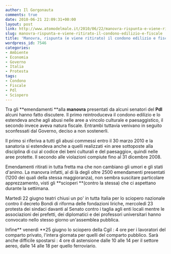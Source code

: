 ```yaml
---
author: Il Gorgonauta
comments: true
date: 2010-06-21 22:09:31+00:00
layout: post
link: http://www.atomodelmale.it/2010/06/22/manovra-rispunta-e-viene-ritirato-il-condono-edilizio-e-fiscale/
slug: manovra-rispunta-e-viene-ritirato-il-condono-edilizio-e-fiscale
title: 'Manovra, rispunta (e viene ritirato) il condono edilizio e fiscale. '
wordpress_id: 7546
categories:
- Ambiente
- Economia
- Governo
- Italia
- Protesta
tags:
- Condono
- Fiscale
- Pdl
- Sciopero
---
```


Tra gli **emendamenti **alla **manovra** presentati da alcuni senatori del **Pdl** alcuni hanno fatto discutere. Il primo reintroduceva il condono edilizio e lo estendeva anche agli abusi nelle aree a vincolo culturale e paesaggistico, il secondo invece aveva natura fiscale. Entrambi tuttavia venivano in seguito sconfessati dal Governo, deciso a non sostenerli.

Il primo si riferiva a tutti gli abusi commessi entro il 30 marzo 2010 e la sanatoria si estendeva anche a quelli realizzati «in aree sottoposte alla disciplina di cui al codice dei beni  culturali  e del paesaggio», quindi nelle aree protette. Il secondo alle violazioni compiute fino al 31 dicembre 2008.

Emendamenti ritirati in tutta fretta ma che non cambiano gli umori e gli stati d'animo. La manovra infatti, al di là degli oltre 2500 emendamenti presentati (1200 dei quali della stessa maggioranza), non sembra suscitare particolare apprezzamento, visti gli **scioperi **(contro la stessa) che ci aspettano durante la settimana.<!-- more -->



Martedì 22 giugno teatri chiusi un po' in tutta Italia per lo sciopero nazionale contro il  decreto Bondi di riforma delle fondazioni liriche, mercoledì 23 protesta dei sindaci davanti al Senato contro i taglia agli enti locali mentre le associazioni dei prefetti, dei diplomatici e dei professori  universitari hanno convocato nello stesso giorno un'assemblea pubblica.

Infine** venerdì **25 giugno lo sciopero della Cgil : 4 ore per i lavoratori del comparto privato, l'intera giornata per quelli del comparto pubblico. Sarà anche difficile spostarsi : 4 ore di astensione dalle 10 alle 14 per il settore aereo, dalle 14 alle 18 per quello ferroviario.
